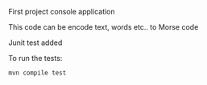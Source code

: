 

First project console application

This code can be encode text, words etc.. to Morse code

Junit test added

To run the tests:

	mvn compile test




